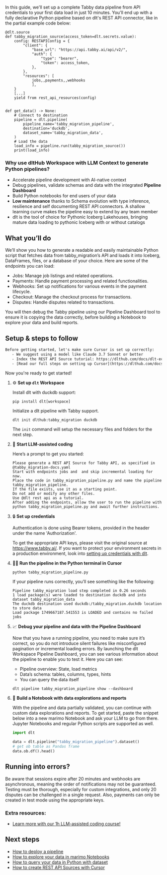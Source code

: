 In this guide, we'll set up a complete Tabby data pipeline from API credentials to your first data load in just 10 minutes. You'll end up with a fully declarative Python pipeline based on dlt's REST API connector, like in the partial example code below:

```python-outcome
@dlt.source
def tabby_migration_source(access_token=dlt.secrets.value):
    config: RESTAPIConfig = {
        "client": {
            "base_url": "https://api.tabby.ai/api/v2/",
            "auth": {
                "type": "bearer",
                "token": access_token,
            },
        },
        "resources": [
            jobs,,payments,,webhooks
            ],
    }
    [...]
    yield from rest_api_resources(config)


def get_data() -> None:
    # Connect to destination
    pipeline = dlt.pipeline(
        pipeline_name='tabby_migration_pipeline',
        destination='duckdb',
        dataset_name='tabby_migration_data', 
    )
    # Load the data
    load_info = pipeline.run(tabby_migration_source())
    print(load_info) 
```

### Why use dltHub Workspace with LLM Context to generate Python pipelines?

- Accelerate pipeline development with AI-native context
- Debug pipelines, validate schemas and data with the integrated **Pipeline Dashboard**
- Build Python notebooks for end users of your data
- **Low maintenance** thanks to Schema evolution with type inference, resilience and self documenting REST API connectors. A shallow learning curve makes the pipeline easy to extend by any team member
- dlt is the tool of choice for Pythonic Iceberg Lakehouses, bringing mature data loading to pythonic Iceberg with or without catalogs

## What you’ll do

We’ll show you how to generate a readable and easily maintainable Python script that fetches data from tabby_migration’s API and loads it into Iceberg, DataFrames, files, or a database of your choice. Here are some of the endpoints you can load:

- Jobs: Manage job listings and related operations.
- Payments: Handle payment processing and related functionalities.
- Webhooks: Set up notifications for various events in the payment lifecycle.
- Checkout: Manage the checkout process for transactions.
- Disputes: Handle disputes related to transactions.

You will then debug the Tabby pipeline using our Pipeline Dashboard tool to ensure it is copying the data correctly, before building a Notebook to explore your data and build reports.

## Setup & steps to follow

```default
Before getting started, let's make sure Cursor is set up correctly:
   - We suggest using a model like Claude 3.7 Sonnet or better
   - Index the REST API Source tutorial: https://dlthub.com/docs/dlt-ecosystem/verified-sources/rest_api/ and add it to context as **@dlt rest api**
   - [Read our full steps on setting up Cursor](https://dlthub.com/docs/dlt-ecosystem/llm-tooling/cursor-restapi#23-configuring-cursor-with-documentation)
```

Now you're ready to get started!

1. ⚙️ **Set up `dlt` Workspace**
    
    Install dlt with duckdb support:
    ```shell
    pip install dlt[workspace]
    ```

    Initialize a dlt pipeline with Tabby support.
    ```shell
    dlt init dlthub:tabby_migration duckdb
    ```

    The `init` command will setup the necessary files and folders for the next step.
    
2. 🤠 **Start LLM-assisted coding**
    
    Here’s a prompt to get you started:
    
    ```prompt
    Please generate a REST API Source for Tabby API, as specified in @tabby_migration-docs.yaml 
    Start with endpoints jobs and  and skip incremental loading for now. 
    Place the code in tabby_migration_pipeline.py and name the pipeline tabby_migration_pipeline. 
    If the file exists, use it as a starting point. 
    Do not add or modify any other files. 
    Use @dlt rest api as a tutorial. 
    After adding the endpoints, allow the user to run the pipeline with python tabby_migration_pipeline.py and await further instructions.
    ```

    
3. 🔒 **Set up credentials** 
    
    Authentication is done using Bearer tokens, provided in the header under the name 'Authorization'.
    
    To get the appropriate API keys, please visit the original source at https://www.tabby.ai/.
    If you want to protect your environment secrets in a production environment, look into [setting up credentials with dlt](https://dlthub.com/docs/walkthroughs/add_credentials).
    
4. 🏃‍♀️ **Run the pipeline in the Python terminal in Cursor**
    
    ```shell
    python tabby_migration_pipeline.py
    ```
    
    If your pipeline runs correctly, you’ll see something like the following:
    
    ```shell
    Pipeline tabby_migration load step completed in 0.26 seconds
    1 load package(s) were loaded to destination duckdb and into dataset tabby_migration_data
    The duckdb destination used duckdb:/tabby_migration.duckdb location to store data
    Load package 1749667187.541553 is LOADED and contains no failed jobs
    ```
    
5. 📈 **Debug your pipeline and data with the Pipeline Dashboard**

    Now that you have a running pipeline, you need to make sure it’s correct, so you do not introduce silent failures like misconfigured pagination or incremental loading errors. By launching the dlt Workspace Pipeline Dashboard, you can see various information about the pipeline to enable you to test it. Here you can see:
    - Pipeline overview: State, load metrics
    - Data’s schema: tables, columns, types, hints
    - You can query the data itself
    
    ```shell
    dlt pipeline tabby_migration_pipeline show --dashboard
    ```
    
6. 🐍 **Build a Notebook with data explorations and reports**

    With the pipeline and data partially validated, you can continue with custom data explorations and reports. To get started, paste the snippet below into a new marimo Notebook and ask your LLM to go from there. Jupyter Notebooks and regular Python scripts are supported as well.

    
    ```python
    import dlt

   data = dlt.pipeline("tabby_migration_pipeline").dataset()
   # get ob table as Pandas frame
   data.ob.df().head()
    ```

## Running into errors?

Be aware that sessions expire after 20 minutes and webhooks are asynchronous, meaning the order of notifications may not be guaranteed. Testing must be thorough, especially for custom integrations, and only 20 disputes can be challenged in a single request. Also, payments can only be created in test mode using the appropriate keys.

### Extra resources:

- [Learn more with our 1h LLM-assisted coding course!](https://www.youtube.com/watch?v=GGid70rnJuM)

## Next steps

- [How to deploy a pipeline](https://dlthub.com/docs/walkthroughs/deploy-a-pipeline)
- [How to explore your data in marimo Notebooks](https://dlthub.com/docs/general-usage/dataset-access/marimo)
- [How to query your data in Python with dataset](https://dlthub.com/docs/general-usage/dataset-access/dataset)
- [How to create REST API Sources with Cursor](https://dlthub.com/docs/dlt-ecosystem/llm-tooling/cursor-restapi)